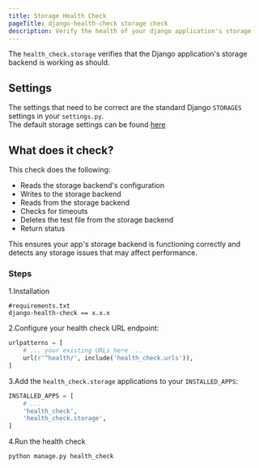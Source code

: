 ```yaml
---
title: Storage Health Check
pageTitle: django-health-check storage check
description: Verify the health of your django application's storage
---
```


The `health_check.storage` verifies that the Django application's storage backend is working
as should.

## Settings

The settings that need to be correct are the standard Django `STORAGES`
settings in your `settings.py`.  
The default storage settings can be found
[here](https://docs.djangoproject.com/en/4.2/ref/settings/#storages)

## What does it check?

This check does the following:

- Reads the storage backend's configuration
- Writes to the storage backend
- Reads from the storage backend
- Checks for timeouts
- Deletes the test file from the storage backend
- Return status 

This ensures your app's storage backend is functioning correctly and detects any storage issues that may affect performance.

### Steps
1.Installation
 ```shell
#requirements.txt
django-health-check == x.x.x
```

2.Configure your health check URL endpoint:

```python
urlpatterns = [
    # ... your existing URLs here ...
    url(r'^health/', include('health_check.urls')),
]
```

3.Add the `health_check.storage` applications to your `INSTALLED_APPS`:

``` python
INSTALLED_APPS = [
    # ...
    'health_check',                             
    'health_check.storage',
]
```
4.Run the health check
```shell
python manage.py health_check

```